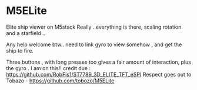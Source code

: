 # M5ELite
Elite ship viewer on M5stack
Really ..everything is there, scaling rotation and a starfield ..

Any help welcome btw.. need to link gyro to view somehow , and get the ship to fire.

Three buttons , with long presses too gives a fair amount of interaction, plus the gyro .
I am on this!!
credit due : https://github.com/RobFis1/ST7789_3D_ELITE_TFT_eSPI
Respect goes out to Tobazo - https://github.com/tobozo/M5ELite
